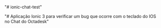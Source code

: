 "# ionic-chat-test" 

"# Aplicação Ionic 3 para verificar um bug que ocorre com o teclado do IOS no Chat do Octadesk"
